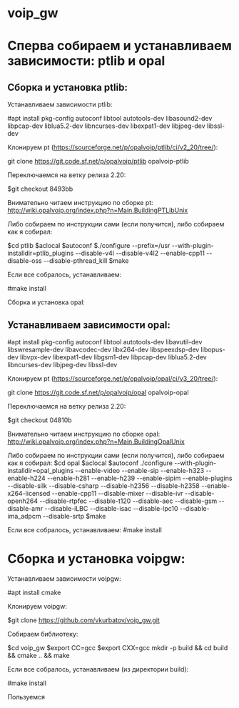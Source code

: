 # voip_gw

# Сперва собираем и устанавливаем зависимости: ptlib и opal

## Сборка и установка ptlib:

Устанавливаем зависимости ptlib:

#apt install pkg-config autoconf libtool autotools-dev libasound2-dev libpcap-dev liblua5.2-dev libncurses-dev libexpat1-dev libjpeg-dev libssl-dev

Клонируем pt (https://sourceforge.net/p/opalvoip/ptlib/ci/v2_20/tree/):

git clone https://git.code.sf.net/p/opalvoip/ptlib opalvoip-ptlib

Переключаемся на ветку релиза 2.20:

$git checkout 8493bb

Внимательно читаем инструкцию по сборке pt: http://wiki.opalvoip.org/index.php?n=Main.BuildingPTLibUnix

Либо собираем по инструкции сами (если получится), либо собираем как я собирал:

$cd ptlib
$aclocal
$autoconf
$./configure --prefix=/usr --with-plugin-installdir=ptlib_plugins --disable-v4l --disable-v4l2 --enable-cpp11 --disable-oss --disable-pthread_kill
$make

Если все собралось, устанавливаем:

#make install

Сборка и установка opal:

## Устанавливаем зависимости opal: 

#apt install pkg-config autoconf libtool autotools-dev libavutil-dev libswresample-dev libavcodec-dev libx264-dev libspeexdsp-dev libopus-dev libvpx-dev libexpat1-dev libgsm1-dev libpcap-dev liblua5.2-dev libncurses-dev libjpeg-dev libssl-dev

Клонируем pt (https://sourceforge.net/p/opalvoip/opal/ci/v3_20/tree/):

git clone https://git.code.sf.net/p/opalvoip/opal opalvoip-opal

Переключаемся на ветку релиза 2.20:

$git checkout 04810b

Внимательно читаем инструкцию по сборке opal: http://wiki.opalvoip.org/index.php?n=Main.BuildingOpalUnix

Либо собираем по инструкции сами (если получится), либо собираем как я собирал:
$cd opal
$aclocal
$autoconf
./configure --with-plugin-installdir=opal_plugins --enable-video --enable-sip --enable-h323 --enable-h224 --enable-h281 --enable-h239 --enable-sipim --enable-plugins --disable-silk --disable-csharp --disable-h2356 --disable-h2358 --enable-x264-licensed --enable-cpp11 --disable-mixer --disable-ivr --disable-openh264 --disable-rtpfec --disable-t120 --disable-aec --disable-gsm --disable-amr --disable-iLBC --disable-isac --disable-lpc10 --disable-ima_adpcm --disable-srtp
$make

Если все собралось, устанавливаем:
#make install

# Сборка и установка voipgw:
Устанавливаем зависимости voipgw:

#apt install cmake

Клонируем voipgw:

$git clone https://github.com/vkurbatov/voip_gw.git

Собираем библиотеку:

$cd voip_gw
$export CC=gcc
$export CXX=gcc
mkdir -p build && cd build && cmake .. && make

Если все собралось, устанавливаем (из директории build):

#make install

Пользуемся

    

